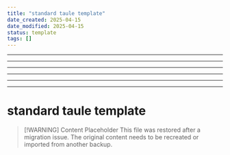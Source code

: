 ```yaml
---
title: "standard taule template"
date_created: 2025-04-15
date_modified: 2025-04-15
status: template
tags: []
---
```


---

---

---

---

---

---

# standard taule template

> [\!WARNING] Content Placeholder
> This file was restored after a migration issue. The original content needs to be recreated or imported from another backup.

